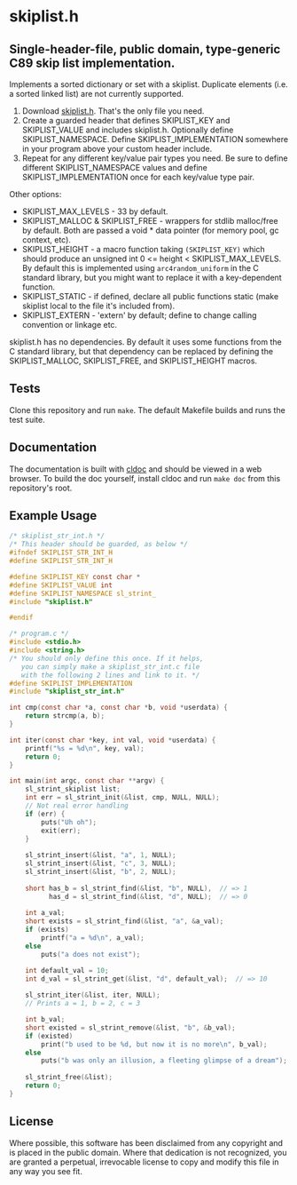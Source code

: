 skiplist.h
==========

Single-header-file, public domain, type-generic C89 skip list implementation.
-----------------------------------------------------------------------------

Implements a sorted dictionary or set with a skiplist. Duplicate elements (i.e.
a sorted linked list) are not currently supported.

1. Download [skiplist.h](https://raw.githubusercontent.com/alpha123/skiplist.h/master/skiplist.h).
   That's the only file you need.
2. Create a guarded header that defines SKIPLIST_KEY and SKIPLIST_VALUE
   and includes skiplist.h. Optionally define SKIPLIST_NAMESPACE.
   Define SKIPLIST_IMPLEMENTATION somewhere in your program above
   your custom header include.
3. Repeat for any different key/value pair types you need. Be sure to
   define different SKIPLIST_NAMESPACE values and define SKIPLIST_IMPLEMENTATION
   once for each key/value type pair.
 
Other options:

 - SKIPLIST_MAX_LEVELS - 33 by default.
 - SKIPLIST_MALLOC & SKIPLIST_FREE - wrappers for stdlib malloc/free by default.
   Both are passed a void \* data pointer (for memory pool, gc context, etc).
 - SKIPLIST_HEIGHT - a macro function taking `(SKIPLIST_KEY)` which should
   produce an unsigned int 0 <= height < SKIPLIST_MAX_LEVELS. By default this
   is implemented using `arc4random_uniform` in the C standard library, but you
   might want to replace it with a key-dependent function.
 - SKIPLIST_STATIC - if defined, declare all public functions static
   (make skiplist local to the file it's included from).
 - SKIPLIST_EXTERN - 'extern' by default; define to change calling convention
   or linkage etc.

skiplist.h has no dependencies. By default it uses some functions from the C
standard library, but that dependency can be replaced by defining the
SKIPLIST_MALLOC, SKIPLIST_FREE, and SKIPLIST_HEIGHT macros.

Tests
-----

Clone this repository and run `make`. The default Makefile builds and runs
the test suite.

Documentation
-------------

The documentation is built with [cldoc](https://github.com/jessevdk/cldoc) and
should be viewed in a web browser. To build the doc yourself, install cldoc and
run `make doc` from this repository's root.

Example Usage
-------------

```c
/* skiplist_str_int.h */
/* This header should be guarded, as below */
#ifndef SKIPLIST_STR_INT_H
#define SKIPLIST_STR_INT_H

#define SKIPLIST_KEY const char *
#define SKIPLIST_VALUE int
#define SKIPLIST_NAMESPACE sl_strint_
#include "skiplist.h"

#endif

/* program.c */
#include <stdio.h>
#include <string.h>
/* You should only define this once. If it helps,
   you can simply make a skiplist_str_int.c file
   with the following 2 lines and link to it. */
#define SKIPLIST_IMPLEMENTATION
#include "skiplist_str_int.h"

int cmp(const char *a, const char *b, void *userdata) {
    return strcmp(a, b);
}

int iter(const char *key, int val, void *userdata) {
    printf("%s = %d\n", key, val);
    return 0;
}

int main(int argc, const char **argv) {
    sl_strint_skiplist list;
    int err = sl_strint_init(&list, cmp, NULL, NULL);
    // Not real error handling
    if (err) {
        puts("Uh oh");
        exit(err);
    }
    
    sl_strint_insert(&list, "a", 1, NULL);
    sl_strint_insert(&list, "c", 3, NULL);
    sl_strint_insert(&list, "b", 2, NULL);
    
    short has_b = sl_strint_find(&list, "b", NULL),  // => 1
          has_d = sl_strint_find(&list, "d", NULL);  // => 0
    
    int a_val;
    short exists = sl_strint_find(&list, "a", &a_val);
    if (exists)
        printf("a = %d\n", a_val);
    else
        puts("a does not exist");

    int default_val = 10;
    int d_val = sl_strint_get(&list, "d", default_val);  // => 10
    
    sl_strint_iter(&list, iter, NULL);
    // Prints a = 1, b = 2, c = 3

    int b_val;
    short existed = sl_strint_remove(&list, "b", &b_val);
    if (existed)
        print("b used to be %d, but now it is no more\n", b_val);
    else
        puts("b was only an illusion, a fleeting glimpse of a dream");
    
    sl_strint_free(&list);
    return 0;
}
```

License
-------
       
Where possible, this software has been disclaimed from any copyright
and is placed in the public domain. Where that dedication is not
recognized, you are granted a perpetual, irrevocable license to copy
and modify this file in any way you see fit.
